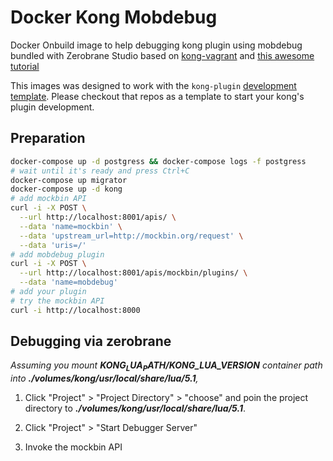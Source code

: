 # Docker Kong Mobdebug

Docker Onbuild image to help debugging kong plugin using mobdebug bundled with Zerobrane Studio based on [kong-vagrant](https://github.com/Mashape/kong-vagrant) and [this awesome tutorial](http://lua-programming.blogspot.co.id/2015/12/how-to-debug-kong-plugins-on-windows.html)

This images was designed to work with the `kong-plugin` [development template](https://git.rucciva.one/rucciva/kong-plugin). Please
checkout that repos as a template to start your kong's plugin development.

## Preparation

```bash
docker-compose up -d postgress && docker-compose logs -f postgress
# wait until it's ready and press Ctrl+C
docker-compose up migrator
docker-compose up -d kong
# add mockbin API
curl -i -X POST \
  --url http://localhost:8001/apis/ \
  --data 'name=mockbin' \
  --data 'upstream_url=http://mockbin.org/request' \
  --data 'uris=/'
# add mobdebug plugin
curl -i -X POST \
  --url http://localhost:8001/apis/mockbin/plugins/ \
  --data 'name=mobdebug'
# add your plugin
# try the mockbin API
curl -i http://localhost:8000
```

## Debugging via zerobrane

*Assuming you mount **$KONG_LUA_PATH/$KONG_LUA_VERSION** container path into **./volumes/kong/usr/local/share/lua/5.1**,*

1. Click "Project" > "Project Directory" > "choose" and poin the project directory to ***./volumes/kong/usr/local/share/lua/5.1***.

1. Click "Project" > "Start Debugger Server"

1. Invoke the mockbin API
